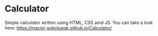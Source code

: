 # Calculator
Simple calculator written using HTML, CSS amd JS. You can take a look here: https://maciej-sokolowsk.github.io/Calculator/
